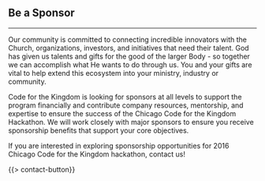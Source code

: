 ## Be a Sponsor
---

Our community is committed to connecting incredible innovators with the Church, organizations, investors, and initiatives that need their talent. God has given us talents and gifts for the good of the larger Body - so together we can accomplish what He wants to do through us. You and your gifts are vital to help extend this ecosystem into your ministry, industry or community.

Code for the Kingdom is looking for sponsors at all levels to support the program financially and contribute company resources, mentorship, and expertise to ensure the success of the Chicago Code for the Kingdom Hackathon.  We will work closely with major sponsors to ensure you receive sponsorship benefits that support your core objectives. 

If you are interested in exploring sponsorship opportunities for 2016 Chicago Code for the Kingdom hackathon, contact us!

{{> contact-button}}
